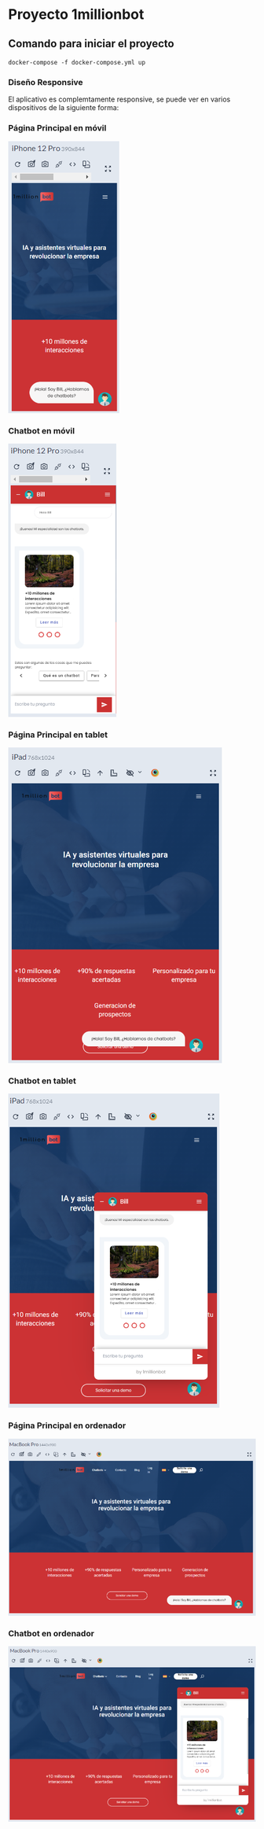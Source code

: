 # Proyecto 1millionbot

## Comando para iniciar el proyecto

```docker
docker-compose -f docker-compose.yml up
```

### Diseño Responsive

El aplicativo es complemtamente responsive, se puede ver en varios dispositivos de la siguiente forma:

### Página Principal en móvil

![Imagen pantalla principal en movil](src/assets/Movil_1.png)

### Chatbot en móvil

![Imagen pantalla principal en movil](src/assets/Movil_2.png)

### Página Principal en tablet

![Imagen pantalla principal en movil](src/assets/Ipad_1.png)

### Chatbot en tablet

![Imagen pantalla principal en movil](src/assets/Ipad_2.png)

### Página Principal en ordenador

![Imagen pantalla principal en movil](src/assets/Macbook_1.png)

### Chatbot en ordenador

![Imagen pantalla principal en movil](src/assets/Macbook_2.png)
